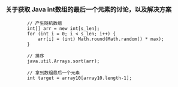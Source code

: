 ### 关于获取 Java int数组的最后一个元素的讨论，以及解决方案

```
        // 产生随机数组
        int[] arr = new int[s_len];
        for (int i = 0; i < s_len; i++) {
            arr[i] = (int) Math.round(Math.random() * max);
        }

        // 排序
        java.util.Arrays.sort(arr);
        
        // 拿到数组最后一个元素
        int target = array10[array10.length-1];
```
        
        
        